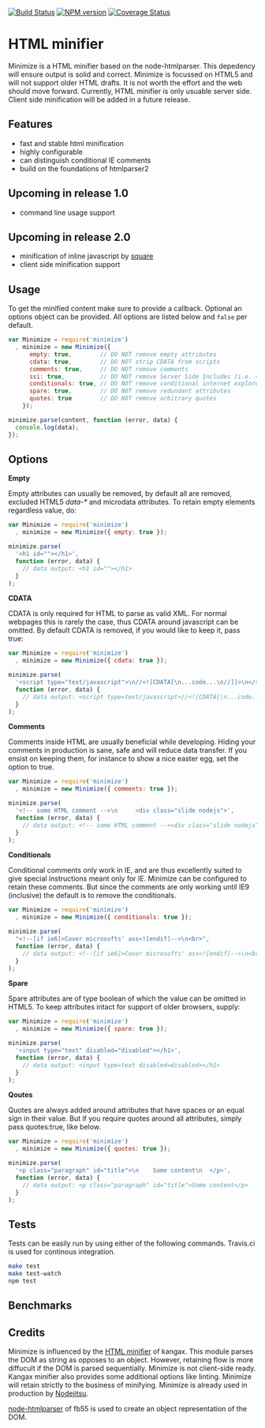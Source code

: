 [![Build Status][status]](https://travis-ci.org/Moveo/minimize)
[![NPM version][npmimgurl]](http://npmjs.org/package/minimize)
[![Coverage Status][coverage]](http://coveralls.io/r/Moveo/minimize?branch=master)

[status]: https://travis-ci.org/Moveo/minimize.png?branch=master
[npmimgurl]: https://badge.fury.io/js/minimize.png
[coverage]: http://coveralls.io/repos/Moveo/minimize/badge.png?branch=master

# HTML minifier

Minimize is a HTML minifier based on the node-htmlparser. This depedency will
ensure output is solid and correct. Minimize is focussed on HTML5 and will not
support older HTML drafts. It is not worth the effort and the web should move
forward. Currently, HTML minifier is only usuable server side. Client side
minification will be added in a future release.

## Features

- fast and stable html minification
- highly configurable
- can distinguish conditional IE comments
- build on the foundations of htmlparser2

## Upcoming in release 1.0

- command line usage support

## Upcoming in release 2.0

- minification of inline javascript by [square](https://github.com/observing/square)
- client side minification support

## Usage

To get the minified content make sure to provide a callback. Optional an options
object can be provided. All options are listed below and `false` per default.

```javascript
var Minimize = require('minimize')
  , minimize = new Minimize({
      empty: true,        // DO NOT remove empty attributes
      cdata: true,        // DO NOT strip CDATA from scripts
      comments: true,     // DO NOT remove comments
      ssi: true,          // DO NOT remove Server Side Includes (i.e. <!--#include virtual="../quote.txt" -->)
      conditionals: true, // DO NOT remove conditional internet explorer comments
      spare: true,        // DO NOT remove redundant attributes
      quotes: true        // DO NOT remove arbitrary quotes
    });

minimize.parse(content, function (error, data) {
  console.log(data);
});
```

## Options

**Empty**

Empty attributes can usually be removed, by default all are removed, excluded
HTML5 _data-*_ and microdata attributes. To retain empty elements regardless
value, do:

```javascript
var Minimize = require('minimize')
  , minimize = new Minimize({ empty: true });

minimize.parse(
  '<h1 id=""></h1>',
  function (error, data) {
    // data output: <h1 id=""></h1>
  }
);
```

**CDATA**

CDATA is only required for HTML to parse as valid XML. For normal webpages this
is rarely the case, thus CDATA around javascript can be omitted. By default
CDATA is removed, if you would like to keep it, pass true:

```javascript
var Minimize = require('minimize')
  , minimize = new Minimize({ cdata: true });

minimize.parse(
  '<script type="text/javascript">\n//<![CDATA[\n...code...\n//]]>\n</script>',
  function (error, data) {
    // data output: <script type=text/javascript>//<![CDATA[\n...code...\n//]]></script>
  }
);
```

**Comments**

Comments inside HTML are usually beneficial while developing. Hiding your
comments in production is sane, safe and will reduce data transfer. If you
ensist on keeping them, for instance to show a nice easter egg, set the option
to true.

```javascript
var Minimize = require('minimize')
  , minimize = new Minimize({ comments: true });

minimize.parse(
  '<!-- some HTML comment -->\n     <div class="slide nodejs">',
  function (error, data) {
    // data output: <!-- some HTML comment --><div class="slide nodejs">
  }
);
```

**Conditionals**

Conditional comments only work in IE, and are thus excellently suited to give
special instructions meant only for IE. Minimize can be configured to retain
these comments. But since the comments are only working until IE9 (inclusive)
the default is to remove the conditionals.

```javascript
var Minimize = require('minimize')
  , minimize = new Minimize({ conditionals: true });

minimize.parse(
  "<!--[if ie6]>Cover microsofts' ass<![endif]-->\n<br>",
  function (error, data) {
    // data output: <!--[if ie6]>Cover microsofts' ass<![endif]-->\n<br>
  }
);
```


**Spare**

Spare attributes are of type boolean of which the value can be omitted in HTML5.
To keep attributes intact for support of older browsers, supply:

```javascript
var Minimize = require('minimize')
  , minimize = new Minimize({ spare: true });

minimize.parse(
  '<input type="text" disabled="disabled"></h1>',
  function (error, data) {
    // data output: <input type=text disabled=disabled></h1>
  }
);
```

**Qoutes**

Quotes are always added around attributes that have spaces or an equal sign in
their value. But if you require quotes around all attributes, simply pass
quotes:true, like below.

```javascript
var Minimize = require('minimize')
  , minimize = new Minimize({ quotes: true });

minimize.parse(
  '<p class="paragraph" id="title">\n    Some content\n  </p>',
  function (error, data) {
    // data output: <p class="paragraph" id="title">Some content</p>
  }
);
```

## Tests

Tests can be easily run by using either of the following commands. Travis.ci is
used for continous integration.

```bash
make test
make test-watch
npm test
```

## Benchmarks


## Credits
Minimize is influenced by the [HTML minifier][kangax] of kangax. This module
parses the DOM as string as opposes to an object. However, retaining flow is more
diffucult if the DOM is parsed sequentially. Minimize is not client-side ready.
Kangax minifier also provides some additional options like linting. Minimize
will retain strictly to the business of minifying. Minimize is already used in
production by [Nodejitsu][nodejitsu].

[node-htmlparser][fb55] of fb55 is used to create an object representation
of the DOM.

[kangax]: https://github.com/kangax/html-minifier/
[fb55]: https://github.com/fb55/node-htmlparser/
[nodejitsu]: http://www.nodejitsu.com/

